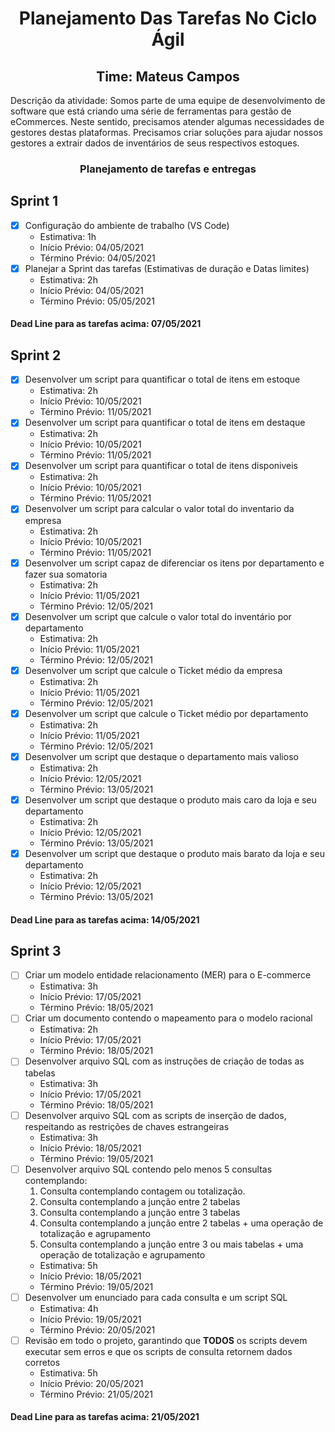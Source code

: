 <h1 align="center">Planejamento Das Tarefas No Ciclo Ágil</h1>

<h2 align="center">Time: Mateus Campos</h2>

Descrição da atividade: Somos parte de uma equipe de desenvolvimento de software que está criando uma série de ferramentas para gestão de eCommerces. Neste sentido, precisamos atender algumas necessidades de gestores destas plataformas. Precisamos criar soluções para ajudar nossos gestores a extrair dados de inventários de seus respectivos estoques.

<h3 align="center">Planejamento de tarefas e entregas</h3>
<h2> Sprint 1</h2>

- [x] Configuração do ambiente de trabalho (VS Code)
    * Estimativa: 1h
    * Início Prévio: 04/05/2021
    * Término Prévio: 04/05/2021
- [x] Planejar a Sprint das tarefas (Estimativas de duração e Datas limites)
    * Estimativa: 2h
    * Início Prévio: 04/05/2021
    * Término Prévio: 05/05/2021
<h4> Dead Line para as tarefas acima: 07/05/2021 </h4>

<h2> Sprint 2</h2>

- [x] Desenvolver um script para quantificar o total de itens em estoque
    * Estimativa: 2h
    * Início Prévio: 10/05/2021
    * Término Prévio: 11/05/2021
- [x] Desenvolver um script para quantificar o total de itens em destaque
    * Estimativa: 2h
    * Início Prévio: 10/05/2021
    * Término Prévio: 11/05/2021
- [x] Desenvolver um script para quantificar o total de itens disponiveis
    * Estimativa: 2h
    * Início Prévio: 10/05/2021
    * Término Prévio: 11/05/2021
- [x] Desenvolver um script para calcular o valor total do inventario da empresa
    * Estimativa: 2h
    * Início Prévio: 10/05/2021
    * Término Prévio: 11/05/2021
- [x] Desenvolver um script capaz de diferenciar os itens por departamento e fazer sua somatoria
    * Estimativa: 2h
    * Início Prévio: 11/05/2021
    * Término Prévio: 12/05/2021
- [x] Desenvolver um script que calcule o valor total do inventário por departamento
    * Estimativa: 2h
    * Início Prévio: 11/05/2021
    * Término Prévio: 12/05/2021
- [x] Desenvolver um script que calcule o Ticket médio da empresa
    * Estimativa: 2h
    * Início Prévio: 11/05/2021
    * Término Prévio: 12/05/2021
- [x] Desenvolver um script que calcule o Ticket médio por departamento
    * Estimativa: 2h
    * Início Prévio: 11/05/2021
    * Término Prévio: 12/05/2021
- [x] Desenvolver um script que destaque o departamento mais valioso
    * Estimativa: 2h
    * Início Prévio: 12/05/2021
    * Término Prévio: 13/05/2021
- [x] Desenvolver um script que destaque o produto mais caro da loja e seu departamento
    * Estimativa: 2h
    * Início Prévio: 12/05/2021
    * Término Prévio: 13/05/2021
- [x] Desenvolver um script que destaque o produto mais barato da loja e seu departamento
    * Estimativa: 2h
    * Início Prévio: 12/05/2021
    * Término Prévio: 13/05/2021
<h4> Dead Line para as tarefas acima: 14/05/2021</h4>

<h2> Sprint 3 </h2>

- [ ] Criar um modelo entidade relacionamento (MER) para o E-commerce
    * Estimativa: 3h
    * Início Prévio: 17/05/2021
    * Término Prévio: 18/05/2021
- [ ] Criar um documento contendo o mapeamento para o modelo racional
    * Estimativa: 2h
    * Início Prévio: 17/05/2021
    * Término Prévio: 18/05/2021
- [ ] Desenvolver arquivo SQL com as instruções de criação de todas as tabelas
    * Estimativa: 3h
    * Início Prévio: 17/05/2021
    * Término Prévio: 18/05/2021
- [ ] Desenvolver arquivo SQL com as scripts de inserção de dados, respeitando as restrições de chaves estrangeiras
    * Estimativa: 3h
    * Início Prévio: 18/05/2021
    * Término Prévio: 19/05/2021
- [ ] Desenvolver arquivo SQL contendo pelo menos 5 consultas contemplando:
    1. Consulta contemplando contagem ou totalização.
    1. Consulta contemplando a junção entre 2 tabelas
    1. Consulta contemplando a junção entre 3 tabelas
    1. Consulta contemplando a junção entre 2 tabelas + uma operação de totalização e agrupamento
    1. Consulta contemplando a junção entre 3 ou mais tabelas + uma operação de totalização e agrupamento
    * Estimativa: 5h
    * Início Prévio: 18/05/2021
    * Término Prévio: 19/05/2021
- [ ] Desenvolver um enunciado para cada consulta e um script SQL
    * Estimativa: 4h
    * Início Prévio: 19/05/2021
    * Término Prévio: 20/05/2021
- [ ] Revisão em todo o projeto, garantindo que **TODOS** os scripts devem executar sem erros e que os scripts de consulta retornem dados corretos
    * Estimativa: 5h
    * Início Prévio: 20/05/2021
    * Término Prévio: 21/05/2021
<h4> Dead Line para as tarefas acima: 21/05/2021 </h4>
